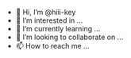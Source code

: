 - 👋 Hi, I’m @hiii-key
- 👀 I’m interested in ...
- 🌱 I’m currently learning ...
- 💞️ I’m looking to collaborate on ...
- 📫 How to reach me ...

<!---
hiii-key/hiii-key is a ✨ special ✨ repository because its `README.md` (this file) appears on your GitHub profile.
You can click the Preview link to take a look at your changes.
--->
